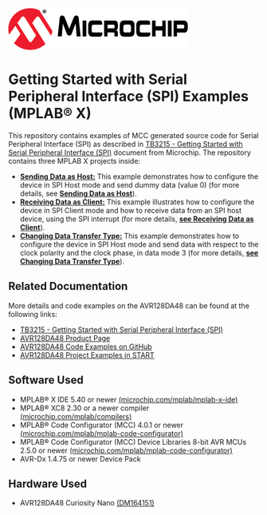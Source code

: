 [![MCHP](images/microchip.png)](https://www.microchip.com)

# Getting Started with Serial Peripheral Interface (SPI) Examples (MPLAB® X)

This repository contains examples of MCC generated source code for Serial Peripheral Interface (SPI) as described in [TB3215 - Getting Started with Serial Peripheral Interface (SPI)](https://ww1.microchip.com/downloads/en/Appnotes/TB3215-Getting-Started-with-SPI-DS90003215.pdf) document from Microchip. The repository contains three MPLAB X projects inside:

* [<strong>Sending Data as Host:</strong>](Sending_Data_as_Host) This example demonstrates how to configure the device in SPI Host mode and send dummy data (value 0) (for more details, see [<strong>Sending Data as Host</strong>](Sending_Data_as_Host)).
* [<strong>Receiving Data as Client:</strong>](Receiving_Data_as_Client) This example illustrates how to configure the device in SPI Client mode and how to receive data from an SPI host device, using the SPI interrupt (for more details, [<strong>see Receiving Data as Client</strong>](Receiving_Data_as_Client)).
* [<strong>Changing Data Transfer Type:</strong>](Changing_Data_Transfer_Type) This example demonstrates how to configure the device in SPI Host mode and send data with respect to the clock polarity and the clock phase, in data mode 3 (for more details, [<strong>see Changing Data Transfer Type</strong>](Changing_Data_Transfer_Type)).

## Related Documentation
More details and code examples on the AVR128DA48 can be found at the following links:
- [TB3215 - Getting Started with Serial Peripheral Interface (SPI)](https://ww1.microchip.com/downloads/en/Appnotes/TB3215-Getting-Started-with-SPI-DS90003215.pdf)
- [AVR128DA48 Product Page](https://www.microchip.com/wwwproducts/en/AVR128DA48)
- [AVR128DA48 Code Examples on GitHub](https://github.com/microchip-pic-avr-examples?q=avr128da48)
- [AVR128DA48 Project Examples in START](https://start.atmel.com/#examples/AVR128DA48CuriosityNano)

## Software Used
- MPLAB® X IDE 5.40 or newer [(microchip.com/mplab/mplab-x-ide)](http://www.microchip.com/mplab/mplab-x-ide)
- MPLAB® XC8 2.30 or a newer compiler [(microchip.com/mplab/compilers)](http://www.microchip.com/mplab/compilers)
- MPLAB® Code Configurator (MCC) 4.0.1 or newer [(microchip.com/mplab/mplab-code-configurator)](https://www.microchip.com/mplab/mplab-code-configurator)
- MPLAB® Code Configurator (MCC) Device Libraries 8-bit AVR MCUs 2.5.0 or newer [(microchip.com/mplab/mplab-code-configurator)](https://www.microchip.com/mplab/mplab-code-configurator)
- AVR-Dx 1.4.75 or newer Device Pack

## Hardware Used
- AVR128DA48 Curiosity Nano [(DM164151)](https://www.microchip.com/Developmenttools/ProductDetails/DM164151)
